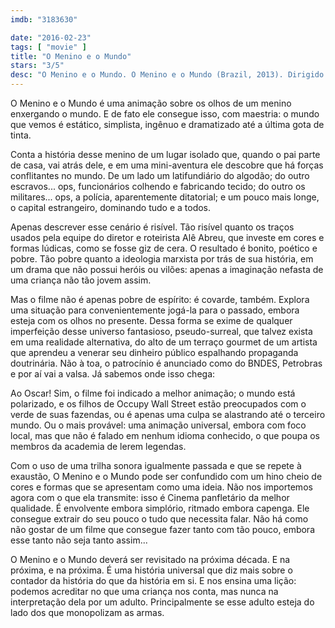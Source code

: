 ```yaml
---
imdb: "3183630"

date: "2016-02-23"
tags: [ "movie" ]
title: "O Menino e o Mundo"
stars: "3/5"
desc: "O Menino e o Mundo. O Menino e o Mundo (Brazil, 2013). Dirigido por Alê Abreu. Escrito por Alê Abreu. Com Vinicius Garcia, Felipe Zilse, Alê Abreu, Lu Horta, Marco Aurélio Campos."
---
```

O Menino e o Mundo é uma animação sobre os olhos de um menino enxergando o mundo. E de fato ele consegue isso, com maestria: o mundo que vemos é estático, simplista, ingênuo e dramatizado até a última gota de tinta.

Conta a história desse menino de um lugar isolado que, quando o pai parte de casa, vai atrás dele, e em uma mini-aventura ele descobre que há forças conflitantes no mundo. De um lado um latifundiário do algodão; do outro escravos... ops, funcionários colhendo e fabricando tecido; do outro os militares... ops, a polícia, aparentemente ditatorial; e um pouco mais longe, o capital estrangeiro, dominando tudo e a todos.

Apenas descrever esse cenário é risível. Tão risível quanto os traços usados pela equipe do diretor e roteirista Alê Abreu, que investe em cores e formas lúdicas, como se fosse giz de cera. O resultado é bonito, poético e pobre. Tão pobre quanto a ideologia marxista por trás de sua história, em um drama que não possui heróis ou vilões: apenas a imaginação nefasta de uma criança não tão jovem assim.

Mas o filme não é apenas pobre de espírito: é covarde, também. Explora uma situação para convenientemente jogá-la para o passado, embora esteja com os olhos no presente. Dessa forma se exime de qualquer imperfeição desse universo fantasioso, pseudo-surreal, que talvez exista em uma realidade alternativa, do alto de um terraço gourmet de um artista que aprendeu a venerar seu dinheiro público espalhando propaganda doutrinária. Não à toa, o patrocínio é anunciado como do BNDES, Petrobras e por aí vai a valsa. Já sabemos onde isso chega:

Ao Oscar! Sim, o filme foi indicado a melhor animação; o mundo está polarizado, e os filhos de Occupy Wall Street estão preocupados com o verde de suas fazendas, ou é apenas uma culpa se alastrando até o terceiro mundo. Ou o mais provável: uma animação universal, embora com foco local, mas que não é falado em nenhum idioma conhecido, o que poupa os membros da academia de lerem legendas.

Com o uso de uma trilha sonora igualmente passada e que se repete à exaustão, O Menino e o Mundo pode ser confundido com um hino cheio de cores e formas que se apresentam como uma ideia. Não nos importemos agora com o que ela transmite: isso é Cinema panfletário da melhor qualidade. É envolvente embora simplório, ritmado embora capenga. Ele consegue extrair do seu pouco o tudo que necessita falar. Não há como não gostar de um filme que consegue fazer tanto com tão pouco, embora esse tanto não seja tanto assim...

O Menino e o Mundo deverá ser revisitado na próxima década. E na próxima, e na próxima. É uma história universal que diz mais sobre o contador da história do que da história em si. E nos ensina uma lição: podemos acreditar no que uma criança nos conta, mas nunca na interpretação dela por um adulto. Principalmente se esse adulto esteja do lado dos que monopolizam as armas.
